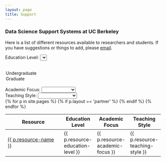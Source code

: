 ```yaml
---
layout: page
title: Support
---
```


### Data Science Support Systems at UC Berkeley

Here is a list of different resources available to researchers and students. If you have suggestions or things to add, please [email](mailto:marwahaha@berkeley.edu).

Education Level: <select id="search-edulevel" name="edulevel">
  <option></option>
  <option>Undergraduate</option>
  <option>Graduate</option>
</select>
<br />
Academic Focus: <select id="search-academic" name="academic">
  <option></option>
  <option>Numerical</option>
  <option>Social Science</option>
</select>
<br />
Teaching Style: <select id="search-style" name="style">
  <option></option>
  <option>1 on 1 Consulting</option>
  <option>Weekly Meetings</option>
  <option>Workshops</option>
</select>
<br />
<table id="partner-table" class="table table-bordered" style="padding:0px; width:100%">
  <thead>
    <th data-dynatable-column="name" style="width:40%">Resource</th>
    <th data-dynatable-column="edulevel" style="width:20%">Education Level</th>
    <th data-dynatable-column="academic" style="width:20%">Academic Focus</th>
    <th data-dynatable-column="style">Teaching Style</th>
  </thead>
  {% for p in site.pages %}
    {% if p.layout == 'partner' %}
      <tr>
        <td class="resource-name">
          <a target="_blank" href="/datamap{{ p.url }}">{{ p.resource-name }}</a>
        </td>
        <td class="resource-education-level">{{ p.resource-education-level }}</td>
        <td class="resource-academic-focus">{{ p.resource-academic-focus }}</td>
        <td class="resource-teaching-style">{{ p.resource-teaching-style }}</td>
      </tr>
    {% endif %}
  {% endfor %}
</table>



<link rel="stylesheet" href="https://cdnjs.cloudflare.com/ajax/libs/Dynatable/0.3.1/jquery.dynatable.min.css">
<script src="https://cdnjs.cloudflare.com/ajax/libs/Dynatable/0.3.1/jquery.dynatable.min.js"></script>

<script>
$('#partner-table').bind('dynatable:init', function(e, dynatable) {
    dynatable.queries.functions['max-price'] = function(record, queryValue) {
      return parseFloat(record.price.replace(/,/,'')) <= parseFloat(queryValue);
    };
  }).dynatable({
    inputs: {
      // paginationClass: 'pagination',
      // paginationActiveClass: 'active',
      // paginationDisabledClass: 'disabled'
      queries: $('#search-edulevel, #search-academic, #search-style')
    },
    features: {
      paginate: false,
      recordCount: false,
      search: false
    }
});
</script>
